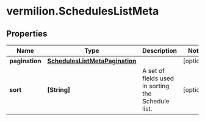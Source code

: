 # vermilion.SchedulesListMeta

## Properties

Name | Type | Description | Notes
------------ | ------------- | ------------- | -------------
**pagination** | [**SchedulesListMetaPagination**](SchedulesListMetaPagination.md) |  | [optional] 
**sort** | **[String]** | A set of fields used in sorting the Schedule list. | [optional] 



